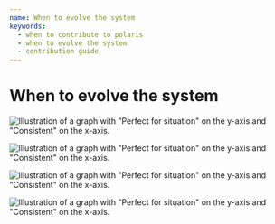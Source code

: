 ```yaml
---
name: When to evolve the system
keywords:
  - when to contribute to polaris
  - when to evolve the system
  - contribution guide
---
```


# When to evolve the system

![Illustration of a graph with "Perfect for situation" on the y-axis and "Consistent" on the x-axis.](/images/contributing/when-to-evolve-the-system_01.png)

![Illustration of a graph with "Perfect for situation" on the y-axis and "Consistent" on the x-axis.](/images/contributing/when-to-evolve-the-system_02.png)

![Illustration of a graph with "Perfect for situation" on the y-axis and "Consistent" on the x-axis.](/images/contributing/when-to-evolve-the-system_03.png)

![Illustration of a graph with "Perfect for situation" on the y-axis and "Consistent" on the x-axis.](/images/contributing/when-to-evolve-the-system_04.png)
